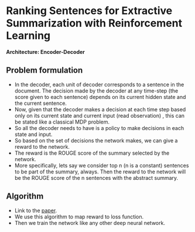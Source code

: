 # Ranking Sentences for Extractive Summarization with Reinforcement Learning

**Architecture: Encoder-Decoder**

## Problem formulation

* In the decoder, each unit of decoder corresponds to a 
sentence in the document. The decision made by the decoder at any time-step (the score given to each sentence) depends on its current hidden state and the 
current sentence.
* Now, given that the decoder makes a decision at each time step based only on its current state and current input (read observation)
 , this can be stated like a classical MDP problem.
* So all the decoder needs to have is a policy to make decisions in each state and input.
* So based on the set of decisions the network makes, we can give a reward to the network.
* The reward is the ROUGE score of the summary selected by the network.
* More specifically, lets say we consider top n (n is a constant) sentences to be part of the summary, always. Then the reward to the 
network will be the ROUGE score of the n sentences with the abstract summary.

## Algorithm

* Link to the <a href='http://www-anw.cs.umass.edu/~barto/courses/cs687/williams92simple.pdf'>paper</a>.
* We use this algorithm to map reward to loss function.
* Then we train the network like any other deep neural network.


      
   
